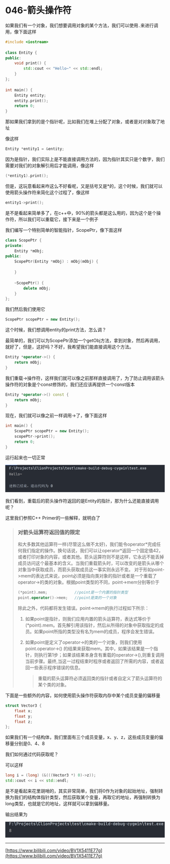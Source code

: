# 046-箭头操作符

如果我们有一个对象，我们想要调用对象的某个方法，我们可以使用`.`来进行调用，像下面这样

```c++
#include <iostream>

class Entity {
public:
    void print() {
        std::cout << "Hello~" << std::endl;
    }
};

int main() {
    Entity entity;
    entity.print();
    return 0;
}
```

那如果我们拿到的是个指针呢，比如我们在堆上分配了对象，或者是对对象取了地址

像这样

```c++
Entity *entity1 = &entity;
```

因为是指针，我们实际上是不能直接调用方法的，因为指针其实只是个数字，我们需要对我们的对象解引用后才能调用，像这样

```c++
(*entity1).print();
```

但是，这玩意看起来咋这么不好看呢，又是括号又是*的，这个时候，我们就可以使用箭头操作符来简化这个过程了，像这样

```c++
entity1->print();
```

是不是看起来简单多了，在c++中，90%的箭头都是这么用的，因为这个是个操作符，所以我们可以重载它，接下来是一个例子

我们编写一个特别简单的智能指针，ScopePtr，像下面这样

```c++
class ScopePtr {
private:
    Entity *mObj;
public:
    ScopePtr(Entity *mObj) : mObj(mObj) {

    }

    ~ScopePtr() {
        delete mObj;
    }
};
```

我们然后我们使用它

```c++
ScopePtr scopePtr = new Entity();
```

这个时候，我们想调用entity的print方法，怎么调？

最简单的，我们可以为ScopePtr添加一个getObj方法，拿到对象，然后再调用，就好了，但是，这好吗？不好，我希望我们能直接调用这个方法。

```c++
Entity *operator->() {
    return mObj;
}
```

我们重载->操作符，这样我们就可以像之前那样直接调用了，为了防止调用该箭头操作符的对象是个const修饰的，我们还应该再提供一个const版本

```c++
Entity *operator->() const {
    return mObj;
}
```
现在，我们就可以像之前一样调用->了，像下面这样

```c++
int main() {
    ScopePtr scopePtr = new Entity();
    scopePtr->print();
    return 0;
}
```
运行起来也一切正常

![image-20220404232650252](img/image-20220404232650252.png)

我们看到，重载后的箭头操作符返回的是Entity的指针，那为什么还能直接调用呢？

这里我们参照C++ Primer的一些解释，就明白了

> ### 对箭头运算符返回值的限定
>
> 和大多数其他运算符一样(尽管这么做不太好)，我们能令operator\*完成任何我们指定的操作。换句话说，我们可以让operator\*返回一个固定值42，或者打印对象的内容，或者其他。箭头运算符则不是这样，它永远不能丢掉成员访问这个最基本的含义。当我们重载箭头时，可以改变的是箭头从哪个对象当中获取成员，而箭头获取成员这一事实则永远不变。 对于形如point->mem的表达式来说，point必须是指向类对象的指针或者是一个重载了operator->的类的对象。根据point类型的不同，point->mem分别等价于 
>
> ```c++
> (*point).mem;            //point是一个内置的指针类型
> point.operator()->mem;   //point是类的一个对象
> ```
>
> 除此之外，代码都将发生错误。point->mem的执行过程如下所示：
>
> 1. 如果point是指针，则我们应用内置的箭头运算符，表达式等价于(\*point).mem。首先解引用该指针，然后从所得的对象中获取指定的成员。如果point所指的类型没有名为mem的成员，程序会发生错误。
>
> 2. 如果point是定义了operator->的类的一个对象，则我们使用point.operator->() 的结果来获取mem。其中，如果该结果是一个指针，则执行第1步；如果该结果本身含有重载的operator->(),则重复调用当前步骤。最终,当这一过程结束时程序或者返回了所需的内容，或者返回一些表示程序错误的信息。
>
>    > 重载的箭头运算符必须返回类的指针或者自定义了箭头运算符的某个类的对象。

下面是一些额外的内容，如何使用箭头操作符获取内存中某个成员变量的偏移量

```c++
struct Vector3 {
    float x;
    float y;
    float z;
};
```

如果我们有一个结构体，我们里面有三个成员变量，x、y、z，这些成员变量的偏移量分别是0、4、8

我们如何通过代码获取呢？

可以这样

```c++
long i = (long) (&(((Vector3 *) 0)->z));
std::cout << i << std::endl;
```

是不是看起来花里胡哨的，其实非常简单，我们将0作为对象的起始地址，强制转换为我们的结构体指针类型，然后获取某个变量，再取它的地址，再强制转换为long类型，也就是它的地址，这样就可以拿到偏移量。

输出结果为

![image-20220405002442086](img/image-20220405002442086.png)

***

[https://www.bilibili.com/video/BV1X5411E77g](https://www.bilibili.com/video/BV1X5411E77g)
